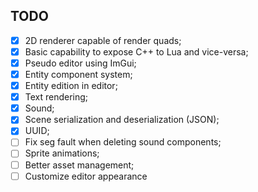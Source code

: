 ## TODO

- [x] 2D renderer capable of render quads;
- [x] Basic capability to expose C++ to Lua and vice-versa;
- [x] Pseudo editor using ImGui;
- [x] Entity component system;
- [x] Entity edition in editor;
- [x] Text rendering;
- [x] Sound;
- [x] Scene serialization and deserialization (JSON);
- [x] UUID;
- [ ] Fix seg fault when deleting sound components;
- [ ] Sprite animations;
- [ ] Better asset management;
- [ ] Customize editor appearance
